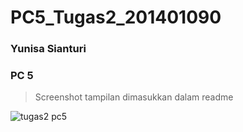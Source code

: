 # PC5_Tugas2_201401090
### Yunisa Sianturi
### PC 5


> Screenshot tampilan dimasukkan dalam readme

![tugas2 pc5](https://user-images.githubusercontent.com/77237645/196044805-9ce5f815-dd2e-4158-83b0-cc4155a6686a.png)

